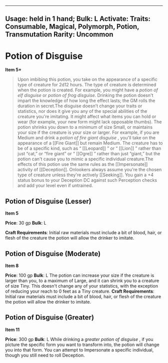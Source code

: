 
---
Usage: held in 1 hand;
Bulk: L
Activate: 
Traits: Consumable, Magical, Polymorph, Potion, Transmutation
Rarity: Uncommon
---

# Potion of Disguise

**Item 5+**

> Upon imbibing this potion, you take on the appearance of a specific type of creature for 2d12 hours. The type of creature is determined when the potion is created. For example, you might have a *potion of elf disguise* or *potion of frog disguise*. Drinking the potion doesn't impart the knowledge of how long the effect lasts; the GM rolls the duration in secret.The disguise doesn't change your traits or statistics, nor does it give you any of the special abilities of the creature you're imitating. It might affect what items you can hold or wear (for example, your new form might lack opposable thumbs). The potion shrinks you down to a minimum of size Small, or maintains your size if the creature is your size or larger. For example, if you are Medium and drink a *potion of fire giant disguise* , you'll take on the appearance of a [[Fire Giant]] but remain Medium. The creature has to be of a specific kind, such as “ [[Leopard]] ” or “ [[Lion]] ” rather than just “cat,” or “fire giant” or “ [[Ogre]] ” rather than just “giant,” but the potion can't cause you to mimic a specific individual creature.The effects of this potion use the same rules as the [[Impersonate]] activity of [[Deception]]. Onlookers always assume you're the chosen type of creature unless they're actively [[Seeking]]. You gain a +4 status bonus to your Deception DC against such Perception checks and add your level even if untrained.

## Potion of Disguise (Lesser)

**Item 5**

**Price**: 30 gp
**Bulk**: L

**Craft Requirements**: Initial raw materials must include a bit of blood, hair, or flesh of the creature the potion will allow the drinker to imitate.

## Potion of Disguise (Moderate)

**Item 8**

**Price**: 100 gp
**Bulk**: L
The potion can increase your size if the creature is larger than you, to a maximum of Large, and it can shrink you to a creature of size Tiny. This doesn't change any of your statistics, with the exception of reducing your reach to 0 feet as a Tiny creature.
**Craft Requirements**: Initial raw materials must include a bit of blood, hair, or flesh of the creature the potion will allow the drinker to imitate.

## Potion of Disguise (Greater)

**Item 11**

**Price**: 300 gp
**Bulk**: L
While drinking a *greater potion of disguise* , if you picture the specific form you want to transform into, the potion will change you into that form. You can attempt to Impersonate a specific individual, though you still need to roll Deception.
